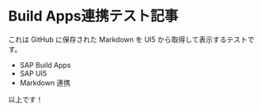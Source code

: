 # Build Apps連携テスト記事

これは GitHub に保存された Markdown を UI5 から取得して表示するテストです。

- SAP Build Apps
- SAP UI5
- Markdown 連携

以上です！

